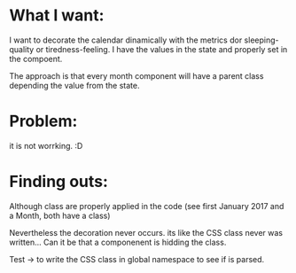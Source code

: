 # What I want:

I want to decorate the calendar dinamically with the metrics dor sleeping-quality or tiredness-feeling. I have the values in the state and properly set in the compoent. 

The approach is that every month component will have a parent class depending the value from the state.

# Problem:

it is not worrking. :D

# Finding outs:

Although class are properly applied in the code (see first January 2017 and a Month, both have a class)

Nevertheless the decoration never occurs. its like the CSS class never was written... Can it be that a componenent is hidding the class. 

Test -> to write the CSS class in global namespace to see if is parsed.


